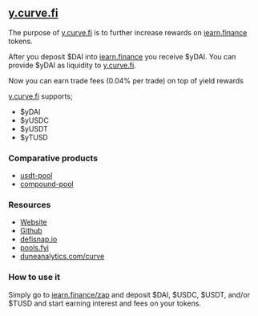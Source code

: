 ## [y.curve.fi](https://y.curve.fi)

The purpose of [y.curve.fi](https://y.curve.fi) is to further increase rewards on [iearn.finance](https://iearn.finance) tokens.

After you deposit $DAI into [iearn.finance](https://iearn.finance) you receive $yDAI. You can provide $yDAI as liquidity to [y.curve.fi](https://y.curve.fi).

Now you can earn trade fees (0.04% per trade) on top of yield rewards

[y.curve.fi](https://y.curve.fi) supports;

* $yDAI
* $yUSDC
* $yUSDT
* $yTUSD

### Comparative products

* [usdt-pool](https://usdt.curve.fi)
* [compound-pool](http://compound.curve.fi)

### Resources

* [Website](https://y.curve.fi)
* [Github](https://github.com/curvefi)
* [defisnap.io](http://defisnap.io/)
* [pools.fyi](http://pools.fyi/)
* [duneanalytics.com/curve](http://duneanalytics.com/curve)

### How to use it

Simply go to [iearn.finance/zap](https://iearn.finance/zap) and deposit $DAI, $USDC, $USDT, and/or $TUSD and start earning interest and fees on your tokens.
